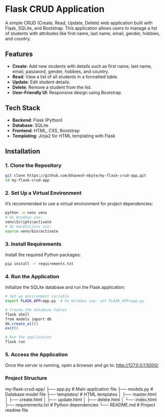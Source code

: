 # Flask CRUD Application

A simple CRUD (Create, Read, Update, Delete) web application built with Flask, SQLite, and Bootstrap. This application allows users to manage a list of students with attributes like first name, last name, email, gender, hobbies, and country.

## Features

- **Create**: Add new students with details such as first name, last name, email, password, gender, hobbies, and country.
- **Read**: View a list of all students in a formatted table.
- **Update**: Edit student details.
- **Delete**: Remove a student from the list.
- **User-Friendly UI**: Responsive design using Bootstrap.

## Tech Stack

- **Backend**: Flask (Python)
- **Database**: SQLite
- **Frontend**: HTML, CSS, Bootstrap
- **Templating**: Jinja2 for HTML templating with Flask

## Installation

### 1. Clone the Repository

```bash
git clone https://github.com/bhavesh-mbyte/my-flask-crud-app.git
cd my-flask-crud-app
```
### 2. Set Up a Virtual Environment

It’s recommended to use a virtual environment for project dependencies:
```bash
python -m venv venv
# On Windows use:
venv\Scripts\activate
# On macOS/Linux use:
source venv/bin/activate
```
### 3. Install Requirements

Install the required Python packages:
```bash
pip install -r requirements.txt
```
### 4. Run the Application

Initialize the SQLite database and run the Flask application:
```bash
# Set up environment variable
export FLASK_APP=app.py  # On Windows use: set FLASK_APP=app.py

# Create the database tables
flask shell
from models import db
db.create_all()
exit()

# Run the application
flask run
```
### 5. Access the Application

Once the server is running, open a browser and go to:
http://127.0.0.1:5000/

###  Project Structure

my-flask-crud-app/
├── app.py                # Main application file
├── models.py             # Database model file
├── templates/            # HTML templates
│   ├── master.html
│   ├── create.html
│   ├── update.html
│   ├── delete.html
│   └── index.html
├── requirements.txt      # Python dependencies
└── README.md             # Project readme file

